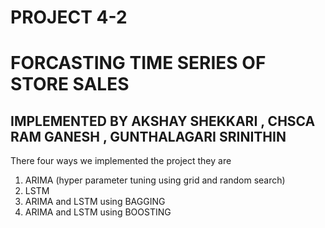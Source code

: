# PROJECT 4-2
# FORCASTING TIME SERIES OF STORE SALES
## IMPLEMENTED BY AKSHAY SHEKKARI , CHSCA RAM GANESH , GUNTHALAGARI SRINITHIN 
There four ways we implemented the project they are
1) ARIMA (hyper parameter tuning using grid and random search)
2) LSTM
3) ARIMA and LSTM using BAGGING
4) ARIMA and LSTM using BOOSTING
